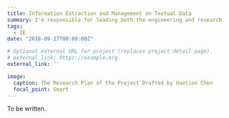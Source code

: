```yaml
---
title: Information Extraction and Management on Textual Data
summary: I'm responsible for leading both the engineering and research components of the project, focusing on information extraction and management on textual data (e.g., technical reports, scientific documents, notes of technicians, etc.) in the terabyte scale.
tags:
  - IE
date: "2018-09-27T00:00:00Z"

# Optional external URL for project (replaces project detail page).
# external_link: https://example.org
external_link: ''

image:
  caption: The Research Plan of the Project Drafted by Haotian Chen
  focal_point: Smart
---
```


To be written.


